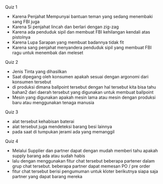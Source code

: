 Quiz 1

- Karena Penjahat Mempunyai bantuan teman yang sedang menembaki sang FBI juga
- Karena Si penjahat lincah dan berlari dengan zig-zag
- Karena ada penduduk sipil dan membuat FBI kehilangan kendali atas pistolnya
- Karena Lupa Sarapan yang membuat badannya tidak fit
- Karena sang penjahat menyandera penduduk sipil yang membuat FBI ragu untuk menembak dan meleset

Quiz 2

- Jenis Tinta yang dihasilkan
- Saat dipegang oleh konsumen apakah sesuai dengan argonomi dari konsumen tersebut
- di produksi dimana ballpoint tersebut dengan hal tersebut kita bisa tahu bahan2 dari daerah tersebut yang digunakan untuk membuat ballpoint
- Mesin yang digunakan apakah mesin lama atau mesin dengan produksi baru atau menggunakan tenaga manusia

Quiz 3

- alat tersebut kehabisan baterai
- alat tersebut juga mendeteksi barang besi lainnya
- pada saat di tumpukan jerami ada yang memanggil

Quiz 4

- Melalui Supplier dan partner dapat dengan mudah memberi tahu apakah supply barang ada atau sudah habis
- lalu dengan menggunakan fitur chat tersebut beberapa partener dalam grup chat tersebut. beberapa partner dapat memesan PO / pre order
- fitur chat tersebut berisi pengumuman untuk kloter berikutnya siapa saja partner yang dapat barang mereka
